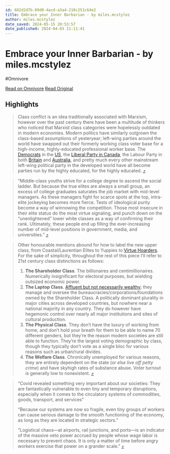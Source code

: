 ```yaml
---
id: 682d2d7b-89d0-4acd-a3a4-218c251c64e2
title: Embrace your Inner Barbarian - by miles.mcstylez
author: miles.mcstylez
date_saved: 2024-05-15 20:53:57
date_published: 2024-04-03 21:11:41
---
```


# Embrace your Inner Barbarian - by miles.mcstylez
#Omnivore

[Read on Omnivore](https://omnivore.app/me/https-substack-com-redirect-0-d-11-af-84-e-83-f-4-eaf-bf-31-61-f-18f7ee42fde)
[Read Original](https://milesmcstylez.substack.com/p/embrace-your-inner-barbarian)

## Highlights

> Class conflict is an idea traditionally associated with Marxism, however over the past century there have been a multitude of thinkers who noticed that Marxist class categories were hopelessly outdated in modern economies. Modern politics have similarly outgrown the class-based assumptions of yesteryear; left-wing parties around the world have swapped out their formerly working class voter base for a high-income, highly-educated professional worker base. The [Democrats](https://www.newsweek.com/democrats-being-party-rich-could-cost-them-2024-election-1806747) in the [US](https://unherd.com/2022/05/how-the-democrats-became-the-party-of-the-rich/), the [Liberal Party in Canada](https://nationalpost.com/news/canada/election-insights-why-rich-canadians-are-all-in-for-the-liberals), the Labour Party in both [Britain](https://www.privatebankerinternational.com/news/wealthy-brits-would-support-labour-and-believe-keir-starmer-will-triumph/) and [Australia](https://www.dailymail.co.uk/news/article-10880457/Why-Labor-relies-rich-voters-stay-power-despite-cost-living-electricity-bills-crisis.html), and pretty much every other mainstream left-wing political party in the developed world have all become parties run by the highly educated, for the highly educated. [⤴️](https://omnivore.app/me/https-substack-com-redirect-0-d-11-af-84-e-83-f-4-eaf-bf-31-61-f-18f7ee42fde#5e0cba7d-60e0-485d-a359-02e14657f3d1) 

> “Middle-class youths strive for a college degree to ascend the social ladder. But because the true elites are always a small group, an excess of college graduates saturates the job market with mid-level managers. As these managers fight for scarce spots at the top, intra-elite jockeying becomes more fierce. Tests of ideological purity become a way of winnowing the competition. Those most insecure in their elite status do the most virtue signaling, and punch down on the “unenlightened” lower white classes as a way of confirming their rank. Ultimately, these people end up filling the ever-increasing number of mid-level positions in government, media, and universities.” [⤴️](https://omnivore.app/me/https-substack-com-redirect-0-d-11-af-84-e-83-f-4-eaf-bf-31-61-f-18f7ee42fde#8ecab82f-745b-447c-9899-554f04e5ec55) 

> Other honourable mentions abound for how to label the new upper class, from Coastal/Laurentian Elites to Yuppies to [Virtue Hoarders](https://mronline.org/2021/10/28/the-new-dangerous-class-the-pmc-and-virtue-hoarding/). For the sake of simplicity, throughout the rest of this piece I’ll refer to 21st century class distinctions as follows:
> 
> 1. **The Shareholder Class**. The billionaires and centimillionaires. Numerically insignificant for electoral purposes, but wielding outsized economic power.
> 2. **The Laptop Class**. [Affluent but not necessarily wealthy](https://www.youtube.com/watch?v=W726xNPtEbQ); they manage and oversee the bureaucracies/corporations/foundations owned by the Shareholder Class. A politically dominant plurality in major cities across developed countries, but nowhere near a national majority in any country. They do however have hegemonic control over nearly all major institutions and sites of cultural production.
> 3. **The Physical Class**. They don’t have the luxury of working from home, and don’t hold your breath for them to be able to name 70 different genders, but they’re the reason modern societies are still able to function. They’re the largest voting demographic by class, though they typically don’t vote as a single bloc for various reasons such as urban/rural divides.
> 4. **The Welfare Class**. Chronically unemployed for various reasons, they are entirely dependent on the state (_or else live off petty crime_) and have skyhigh rates of substance abuse. Voter turnout is generally low to nonexistent. [⤴️](https://omnivore.app/me/https-substack-com-redirect-0-d-11-af-84-e-83-f-4-eaf-bf-31-61-f-18f7ee42fde#1c3b33c2-c8e8-4617-9cbd-73b5dbd4f709) 

> “Covid revealed something very important about our societies: They are fantastically vulnerable to even tiny and temporary disruptions, especially when it comes to the circulatory systems of commodities, goods, transport, and services”
> 
> “Because our systems are now so fragile, even tiny groups of workers can cause serious damage to the smooth functioning of the economy, as long as they are located in strategic sectors.”
> 
> “Logistical chaos—at airports, rail junctions, and ports—is an indicator of the massive veto power accrued by people whose wage labor is necessary to prevent chaos. It is only a matter of time before angry workers exercise that power on a grander scale.” [⤴️](https://omnivore.app/me/https-substack-com-redirect-0-d-11-af-84-e-83-f-4-eaf-bf-31-61-f-18f7ee42fde#624442d0-fb9f-4cd2-a888-f91c5aa2767c) 

